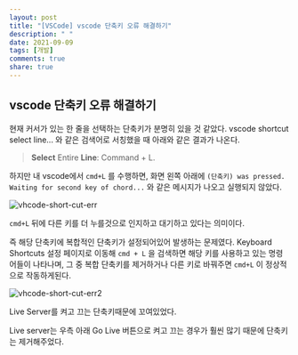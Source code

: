 ```yaml
---
layout: post
title: "[VSCode] vscode 단축키 오류 해결하기"
description: " "
date: 2021-09-09
tags: [개발]
comments: true
share: true
---
```



## vscode 단축키 오류 해결하기

현재 커서가 있는 한 줄을 선택하는 단축키가 분명히 있을 것 같았다. vscode shortcut select line... 와 같은 검색어로 서칭했을 때 아래와 같은 결과가 나온다.

> **Select** Entire **Line**: Command + L.

하지만 내 vscode에서 `cmd+L` 를 수행하면, 화면 왼쪽 아래에 `(단축키) was pressed. Waiting for second key of chord...` 와 같은 메시지가 나오고 실행되지 않았다.

![vhcode-short-cut-err](/onlyeon/TIL/raw/master/@images/vhcode-short-cut-err1.png)

`cmd+L` 뒤에 다른 키를 더 누를것으로 인지하고 대기하고 있다는 의미이다.

즉 해당 단축키에 복합적인 단축키가 설정되어있어 발생하는 문제였다. Keyboard Shortcuts 설정 페이지로 이동해 `cmd + L` 을 검색하면 해당 키를 사용하고 있는 명령어들이 나타나며, 그 중 복합 단축키를 제거하거나 다른 키로 바꿔주면 `cmd+L` 이 정상적으로 작동하게된다.

![vhcode-short-cut-err2](/onlyeon/TIL/raw/master/@images/vhcode-short-cut-err2.png)

Live Server를 켜고 끄는 단축키때문에 꼬여있었다.

Live server는 우측 아래 Go Live 버튼으로 켜고 끄는 경우가 훨씬 많기 때문에 단축키는 제거해주었다.

